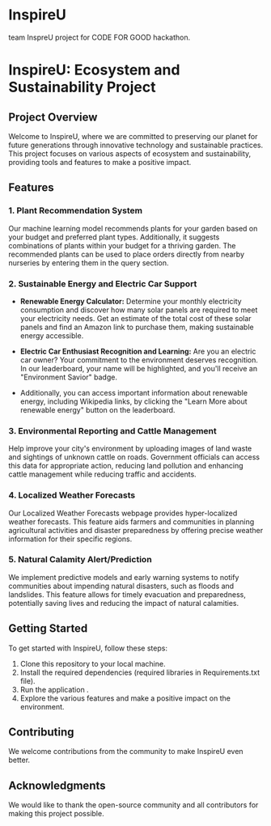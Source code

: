 # InspireU
team InspreU project for CODE FOR GOOD hackathon.
# InspireU: Ecosystem and Sustainability Project

## Project Overview

Welcome to InspireU, where we are committed to preserving our planet for future generations through innovative technology and sustainable practices. This project focuses on various aspects of ecosystem and sustainability, providing tools and features to make a positive impact.

## Features

### 1. Plant Recommendation System

Our machine learning model recommends plants for your garden based on your budget and preferred plant types. Additionally, it suggests combinations of plants within your budget for a thriving garden. The recommended plants can be used to place orders directly from nearby nurseries by entering them in the query section.

### 2. Sustainable Energy and Electric Car Support

- **Renewable Energy Calculator:** Determine your monthly electricity consumption and discover how many solar panels are required to meet your electricity needs. Get an estimate of the total cost of these solar panels and find an Amazon link to purchase them, making sustainable energy accessible.

- **Electric Car Enthusiast Recognition and Learning:** Are you an electric car owner? Your commitment to the environment deserves recognition. In our leaderboard, your name will be highlighted, and you'll receive an "Environment Savior" badge.
-  Additionally, you can access important information about renewable energy, including Wikipedia links, by clicking the "Learn More about renewable energy" button on the leaderboard.


### 3. Environmental Reporting and Cattle Management

Help improve your city's environment by uploading images of land waste and sightings of unknown cattle on roads. Government officials can access this data for appropriate action, reducing land pollution and enhancing cattle management while reducing traffic and accidents.


### 4. Localized Weather Forecasts

Our Localized Weather Forecasts webpage provides hyper-localized weather forecasts. This feature aids farmers and communities in planning agricultural activities and disaster preparedness by offering precise weather information for their specific regions.

### 5. Natural Calamity Alert/Prediction

We implement predictive models and early warning systems to notify communities about impending natural disasters, such as floods and landslides. This feature allows for timely evacuation and preparedness, potentially saving lives and reducing the impact of natural calamities.

## Getting Started

To get started with InspireU, follow these steps:

1. Clone this repository to your local machine.
2. Install the required dependencies (required libraries in Requirements.txt file).
3. Run the application .
4. Explore the various features and make a positive impact on the environment.

## Contributing

We welcome contributions from the community to make InspireU even better. 



## Acknowledgments

We would like to thank the open-source community and all contributors for making this project possible.
